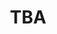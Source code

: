 ---
layout: interior
title: TBA
speaker: Tevin Manuel
permalink: tevin-manuel
image: img/SpeakerPromoImage.png
event: 20180330
video: 
favorite: 
about: 
twitter: 
facebook: 
instagram: 
linkedin: 
google: 
website: 
email: 
telephone: 
---